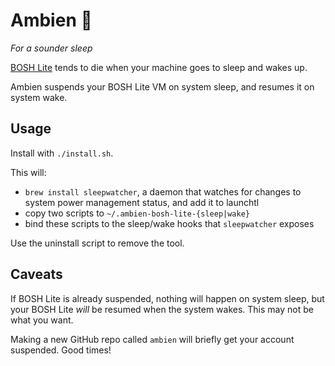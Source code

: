 # Ambien :pill:

_For a sounder sleep_

[BOSH Lite](https://github.com/cloudfoundry/bosh-lite) tends to die when your machine goes to sleep and wakes up.

Ambien suspends your BOSH Lite VM on system sleep, and resumes it on system wake.

## Usage

Install with `./install.sh`.

This will:

* `brew install sleepwatcher`, a daemon that watches for changes to system power management status, and add it to launchtl
* copy two scripts to `~/.ambien-bosh-lite-{sleep|wake}`
* bind these scripts to the sleep/wake hooks that `sleepwatcher` exposes

Use the uninstall script to remove the tool.

## Caveats

If BOSH Lite is already suspended, nothing will happen on system sleep, but your BOSH Lite _will_ be resumed when the system wakes. This may not be what you want.

Making a new GitHub repo called `ambien` will briefly get your account suspended. Good times!

